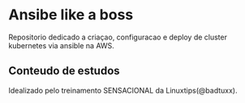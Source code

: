 # Ansibe like a boss

Repositorio dedicado a criaçao, configuracao e deploy de cluster kubernetes via ansible na AWS.

## Conteudo de estudos
Idealizado pelo treinamento SENSACIONAL da Linuxtips(@badtuxx).
